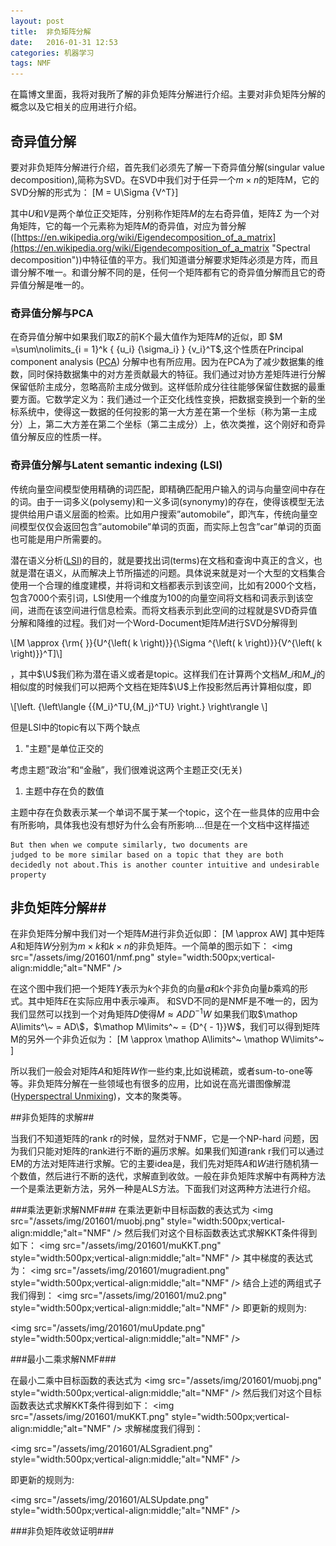 ```yaml
---
layout: post
title:  非负矩阵分解
date:   2016-01-31 12:53
categories: 机器学习
tags: NMF
---
```


在篇博文里面，我将对我所了解的非负矩阵分解进行介绍。主要对非负矩阵分解的概念以及它相关的应用进行介绍。

## 奇异值分解 ##

要对非负矩阵分解进行介绍，首先我们必须先了解一下奇异值分解(singular value decomposition),简称为SVD。在SVD中我们对于任异一个$m \times n$的矩阵M，它的SVD分解的形式为：
\[M = U\Sigma {V^T}\]

其中$U$和$V$是两个单位正交矩阵，分别称作矩阵$M$的左右奇异值，矩阵$\Sigma$ 为一个对角矩阵，它的每一个元素称为矩阵$M$的奇异值，对应为普分解([https://en.wikipedia.org/wiki/Eigendecomposition_of_a_matrix](https://en.wikipedia.org/wiki/Eigendecomposition_of_a_matrix "Spectral decomposition"))中特征值的平方。我们知道谱分解要求矩阵必须是方阵，而且谱分解不唯一。和谱分解不同的是，任何一个矩阵都有它的奇异值分解而且它的奇异值分解是唯一的。

### 奇异值分解与PCA ###

在奇异值分解中如果我们取$\Sigma$的前K个最大值作为矩阵$M$的近似，即
$M =\sum\nolimits\_{i = 1}^k { \{u\_i} {\sigma\_i} } {v\_i}^T$,这个性质在Principal component analysis ([PCA](https://en.wikipedia.org/wiki/Principal_component_analysis "PCA")) 分解中也有所应用。因为在PCA为了减少数据集的维数，同时保持数据集中的对方差贡献最大的特征。我们通过对协方差矩阵进行分解保留低阶主成分，忽略高阶主成分做到。这样低阶成分往往能够保留住数据的最重要方面。它数学定义为：我们通过一个正交化线性变换，把数据变换到一个新的坐标系统中，使得这一数据的任何投影的第一大方差在第一个坐标（称为第一主成分）上，第二大方差在第二个坐标（第二主成分）上，依次类推，这个刚好和奇异值分解反应的性质一样。


### 奇异值分解与Latent semantic indexing (LSI)  ###

传统向量空间模型使用精确的词匹配，即精确匹配用户输入的词与向量空间中存在的词。由于一词多义(polysemy)和一义多词(synonymy)的存在，使得该模型无法提供给用户语义层面的检索。比如用户搜索”automobile”，即汽车，传统向量空间模型仅仅会返回包含”automobile”单词的页面，而实际上包含”car”单词的页面也可能是用户所需要的。

潜在语义分析([LSI](https://en.wikipedia.org/wiki/Latent_semantic_indexing "LSI"))的目的，就是要找出词(terms)在文档和查询中真正的含义，也就是潜在语义，从而解决上节所描述的问题。具体说来就是对一个大型的文档集合使用一个合理的维度建模，并将词和文档都表示到该空间，比如有2000个文档，包含7000个索引词，LSI使用一个维度为100的向量空间将文档和词表示到该空间，进而在该空间进行信息检索。而将文档表示到此空间的过程就是SVD奇异值分解和降维的过程。我们对一个Word-Document矩阵$M$进行SVD分解得到

\\[M \approx {\rm{ }}{U^{\left( k \right)}}{\Sigma ^{\left( k \right)}}{V^{\left( k \right)}}^T\]\\]

，其中$\U$我们称为潜在语义或者是topic。这样我们在计算两个文档$M\_i$和$M\_j$的相似度的时候我们可以把两个文档在矩阵$\U$上作投影然后再计算相似度，即

\\[\left. {\left\langle {{M\_i}^TU,{M\_j}^TU} \right.} \right\rangle \\]

但是LSI中的topic有以下两个缺点

1. "主题"是单位正交的
	
考虑主题“政治”和“金融”，我们很难说这两个主题正交(无关)

1. 主题中存在负的数值

主题中存在负数表示某一个单词不属于某一个topic，这个在一些具体的应用中会有所影响，具体我也没有想好为什么会有所影响....但是在一个文档中这样描述

    But then when we compute similarly, two documents are
    judged to be more similar based on a topic that they are both decidedly not about.This is another counter intuitive and undesirable property


## 非负矩阵分解##

在非负矩阵分解中我们对一个矩阵$M$进行非负近似即：
\[M \approx AW\]
其中矩阵$A$和矩阵$W$分别为$m \times k$和$k \times n$的非负矩阵。一个简单的图示如下：
<img src="/assets/img/201601/nmf.png" style="width:500px;vertical-align:middle;"alt="NMF"  />

在这个图中我们把一个矩阵$Y$表示为$k$个非负的向量$a$和$k$个非负向量$b$乘鸡的形式。其中矩阵$E$在实际应用中表示噪声。
和SVD不同的是NMF是不唯一的，因为我们显然可以找到一个对角矩阵$D$使得$M \approx AD{D^{ - 1}}W$ 如果我们取$\mathop A\limits^\~  = AD\$，$\mathop M\limits^\~  = {D^{ - 1}}W$，我们可以得到矩阵M的另外一个非负近似为：
\[M \approx \mathop A\limits^\~ \mathop W\limits^\~ \]

所以我们一般会对矩阵$A$和矩阵$W$作一些约束,比如说稀疏，或者sum-to-one等等。非负矩阵分解在一些领域也有很多的应用，比如说在高光谱图像解混([Hyperspectral Unmixing](https://www.google.com.hk/url?sa=t&rct=j&q=&esrc=s&source=web&cd=1&cad=rja&uact=8&ved=0ahUKEwjfr8HfutTKAhUCOiYKHeWIB1EQFggcMAA&url=http%3A%2F%2Fwww.lx.it.pt%2F~bioucas%2Ffiles%2Fieee_jstars_unmixing_overview_12.pdf&usg=AFQjCNE4yDbkWSzBzHI503jjjVARUEd80A "HyperSpectral Unmixing"))，文本的聚类等。


##非负矩阵的求解##

当我们不知道矩阵的rank r的时候，显然对于NMF，它是一个NP-hard 问题，因为我们只能对矩阵的rank进行不断的遍历求解。如果我们知道rank r我们可以通过EM的方法对矩阵进行求解。它的主要idea是，我们先对矩阵$A$和$W$进行随机猜一个数值，然后进行不断的迭代，求解直到收敛。一般在非负矩阵求解中有两种方法一个是乘法更新方法，另外一种是ALS方法。下面我们对这两种方法进行介绍。

###乘法更新求解NMF###
在乘法更新中目标函数的表达式为
<img src="/assets/img/201601/muobj.png" style="width:500px;vertical-align:middle;"alt="NMF"  />
然后我们对这个目标函数表达式求解KKT条件得到如下：
<img src="/assets/img/201601/muKKT.png" style="width:500px;vertical-align:middle;"alt="NMF"  />
其中梯度的表达式为：
<img src="/assets/img/201601/mugradient.png" style="width:500px;vertical-align:middle;"alt="NMF"  />
结合上述的两组式子我们得到：
<img src="/assets/img/201601/mu2.png" style="width:500px;vertical-align:middle;"alt="NMF"  />
即更新的规则为:

<img src="/assets/img/201601/muUpdate.png" style="width:500px;vertical-align:middle;"alt="NMF"  />

###最小二乘求解NMF###

在最小二乘中目标函数的表达式为
<img src="/assets/img/201601/muobj.png" style="width:500px;vertical-align:middle;"alt="NMF"  />
然后我们对这个目标函数表达式求解KKT条件得到如下：
<img src="/assets/img/201601/muKKT.png" style="width:500px;vertical-align:middle;"alt="NMF"  />
求解梯度我们得到：

<img src="/assets/img/201601/ALSgradient.png" style="width:500px;vertical-align:middle;"alt="NMF"  />


即更新的规则为:

<img src="/assets/img/201601/ALSUpdate.png" style="width:500px;vertical-align:middle;"alt="NMF"  />


###非负矩阵收敛证明###







